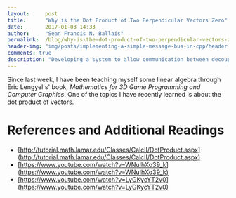 ```yaml
---
layout:     post
title:      "Why is the Dot Product of Two Perpendicular Vectors Zero"
date:       2017-01-03 14:33
author:     "Sean Francis N. Ballais"
permalink:  /blog/why-is-the-dot-product-of-two-perpendicular-vectors-zero/
header-img: "img/posts/implementing-a-simple-message-bus-in-cpp/header.jpg"
comments: true
description: "Developing a system to allow communication between decoupled components."
---
```


Since last week, I have been teaching myself some linear algebra through Eric Lengyel's' book, _Mathematics for 3D Game Programming and Computer Graphics_. One of the topics I have recently learned is about the dot product of vectors.

# References and Additional Readings

 * [http://tutorial.math.lamar.edu/Classes/CalcII/DotProduct.aspx](http://tutorial.math.lamar.edu/Classes/CalcII/DotProduct.aspx)
 * [https://www.youtube.com/watch?v=WNuIhXo39_k](https://www.youtube.com/watch?v=WNuIhXo39_k)
 * [https://www.youtube.com/watch?v=LyGKycYT2v0](https://www.youtube.com/watch?v=LyGKycYT2v0)
